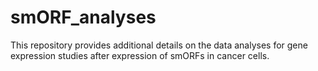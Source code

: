 # smORF_analyses
This repository provides additional details on the data analyses for gene expression studies after expression of smORFs in cancer cells.
